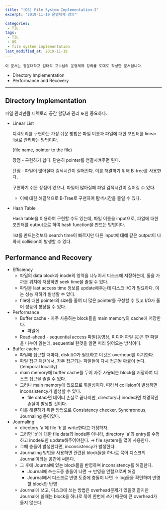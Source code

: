 ```yaml
---
title: "[OS] File System Implementation-2"
excerpt: "2019-11-19 운영체제 강의"

categories:
 - TIL
tags:
 - TIL
 - OS
 - file system implementation
last_modified_at: 2019-11-19
---
```


``이 문서는 광운대학교 김태석 교수님의 운영체제 강의를 토대로 작성한 문서입니다.``
* Directory Implementation
* Performance and Recovery

----------------

## Directory Implementation

파일 관리만큼 디렉토리 공간 할당과 관리 또한 중요하다.

* Linear List

  디렉토리를 구현하는 가장 쉬운 방법은 파일 이름과 파일에 대한 포인터를 linear list로 관리하는 방법이다. 

  (file name, pointer to the file)

  장점 - 구현하기 쉽다. 단순히 pointer를 연결시켜주면 된다.

  단점 - 파일이 많아질때 검색시간이 길어진다. 이를 해결하기 위해 B-tree를 사용한다.

  구현하기 쉬운 장점이 있으나, 파일이 많아질때 파일 검색시간이 길어질 수 있다.

  * 이에 대한 해결책으로 B-Tree로 구현하여 탐색시간을 줄일 수 있다.

* Hash Table

  Hash table을 이용하여 구현할 수도 있는데, 파일 이름을 input으로, 파일에 대한 포인터를 output으로 하여 hash function을 만드는 방법이다.

  list를 만드는것보다 search time이 빠르지만 다른 input에 대해 같은 output이 나와서 collision이 발생할 수 있다.



## Performance and Recovery

* Efficiency
  * 파일의 data block과  inode의 영역을 나누어서 디스크에 저장하는데, 둘을 가까운 위치에 저장하면 seek time을 줄일 수 있다. 
  * 파일을 last access time 정보를 update해주는데 디스크 I/O가 필요하다. 이는 성능 저하가 발생할 수 있다.
  *  file에 대한 pointer의 size를 줄여 더 많은 pointer를 구성할 수 있고 I/O가 줄어 성능이 향상될 수 있다.
* Performance
  * Buffer cache - 자주 사용하는 block들을 main memory의 cache에 저장한다.
    * 파일에
  * Read-ahead - sequential access  파일(동영상, 미디어 파일 등)은 한 파일을 나누어 읽는데, sequential 한것을 알면 미리 읽어오는 방식이다.
* Buffer cache
  * 파일에 접근할 때마다, disk I/O가 필요하고 이것은 overhead를 야기한다.
  * 파일 접근 패턴에서, 자주 접근되는 파일들이 다시 접근될 확률이 높다. (temporal locality)
  * main memory에 buffer cache를 두어 자주 사용되는 block을 저장하여 디스크 접근을 줄일 수 있다.
  * 그러나 main memory에 있으므로 휘발성이다. 따라서 collision이 발생하면 inconsistency가 발생할 수 있다.
    * file data라면 데이터 손실로 끝나지만, directory나 inode라면 치명적인 손실이 발생할 것이다.
  * 이를 해결하기 위한 방법으로 Consistency checker, Synchronous, Journaling 등이있다.
* Journaling
  * directory 'a'에 file 'b'를 write한다고 가정하자.
  * 그러면 'b'에 대한 file data와 inode뿐 아니라, directory 'a'의 entry를 수정하고 inode또한 update해주어야한다. → file system을 많이 사용한다.
  * 그때 충돌이 발생한다면, inconsistency가 발생한다.
  * Journaling 방법을 사용하면 관련된 block들을 하나로 묶어 디스크의 Journal이라는 공간에 써둔다.
  * 그 후에 Journal에 있는 block들을 반영하며 inconsistency를 해결한다.
    * Journal에 쓰는도중 충돌이 나면 → 반영을 안함으로써 해결
    * Journal에서 디스크로 반영 도중에 충돌이 나면 → log들을 확인하며 반영할 block만 반영
  * Journal에 쓰고, 디스크에 쓰는 방법은 overhead문제가 있을것 같지만 Journal에 쓸때는 block을 하나로 묶어 한번에 쓰기 때문에 큰 overhead가 들지 않는다.